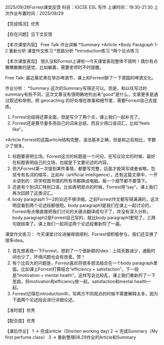 2025/09/26Forrest课堂反馈
科目：IGCSE ESL 写作
上课时间：19:30-21:30
上次作业布置时间：2025/08/29

【完成情况】优秀

【存在问题】见下文反馈

【本次课堂内容】
Free Talk
作业讲解
*Summary
*Article
*Body Paragraph 1-2 重新分析
课堂作文练习
*思路分析
*Introduction练习
*两个论点练习

【本次课堂表现】
很久没和Forrest上课啦～今天课堂表现整体不错哟！偶尔有点懒懒散散的感觉，比如躺着，需要老师时不时提醒。

Free Talk:
最近慕尼黑在举办啤酒节，课上和Forrest聊了一下德国的啤酒文化。

作业分析：
*Summary
这次的Summary写得还可以。但是，和以往写过的summary有些不同，这次文章没有很明确地列出来“good”是什么，文章更多是通过叙述和举例，把 geocaching 的好处埋在故事和细节里，需要Forrest自己去提炼。
1. Forrest总结得还算全面，但是写少了两个点，课上我们一起补充了。
2. Forrest还是要尽量多用自己的词来总结，而且少用口语词汇，比如“feels like”。

*Article
Forrest的这篇article结构完整，语法基本正确，但是和之前相比，字数少了很多。
1. 标题要表明立场。Forrest这次的标题是一个问句，在写议论文的时候，最好在标题表明自己的立场，也就是下文要论述的内容。
2. 但凡Forrest第一次提到某件事情，都要写完整，后面才能简写或者省略，包括专有名词的缩写，比如AI（artificial intelligence），还有这篇文章中，一开头讲到的：将学校图书馆的所有书都换成电脑。每一个细节都不要落下。
3. 还是有个别词汇特别口语，比如表明观点的时候，Forrest用“say”。课上我们再次回顾了这类词汇。
4. body paragraph 1～2的论述不够详细。之前Forrest作文都写得满满的，这次明显看到两个论述段都很短。body paragraph1是我们在课上一起讨论的，Forrest有点像直接把我们讨论的关键点翻译成句子了，并没有深入分析。body paragraph2是Forrest自己写的，就比body paragraph1更短了，三两句就结束了。课上我们一起将这两个论述段重新捋了一遍。

 课堂作文练习：
今天课堂讨论进展得很顺利，Forrest很积极参与，我们还互换了很多idea。
1. 首先想表扬一下Forrest，想到了一个很新颖的idea：上班天数减少，通勤时间也少了，环境问题也会有改善。赞！
2. 有个比较大的问题是，Forrest喜欢将很多想法结合在一个body paragraph里面。比如课上Forrest打算结合“efficiency + satisfaction”，下一段是“motivation + mental health”。这样写会比较乱，课上我们重新捋了一下思路，将motivation和efficiency放一起，satisfaction和mental health一起。
3. Forrest记得在introduction中，写两方不同观点的时候不需要解释太多，因为下面两个论述段会进行详细论述。

【准时度】优秀

【配合度】优秀

【课后作业】
1 -> 完成article（Shorten working day)
2 -> 完成Summary（My first perfume class）
3 -> 重新整理08.29作业的Article和Summary
